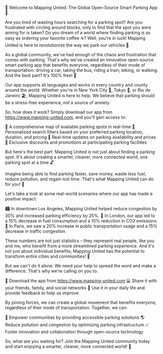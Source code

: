 🚀 Welcome to Mapping United: The Global Open-Source Smart Parking App 🚀

Are you tired of wasting hours searching for a parking spot? Are you frustrated with circling around blocks, only to find that the spot you were aiming for is taken? Do you dream of a world where finding parking is as easy as ordering your favorite coffee ☕️? Well, you're in luck! Mapping United is here to revolutionize the way we park our vehicles 🚗.

As a global community, we've had enough of the chaos and frustration that comes with parking. That's why we've created an innovative open-source smart parking app that benefits everyone, regardless of their mode of transportation: driving a car, taking the bus, riding a train, biking, or walking. And the best part? It's 100% free! 🎉

Our app supports all languages and works in every country and county around the world. Whether you're in New York City 🗽️, Tokyo 🗼️, or Rio de Janeiro 🏖️, Mapping United is here to help. We believe that parking should be a stress-free experience, not a source of anxiety.

So, how does it work? Simply download our app from https://www.mapping-united.com, and you'll gain access to:

📍 A comprehensive map of available parking spots in real-time
📍 Personalized search filters based on your preferred parking location, duration, and pricing
📍 Real-time updates on parking availability and prices
📍 Exclusive discounts and promotions at participating parking facilities

But here's the best part: Mapping United is not just about finding a parking spot. It's about creating a smarter, cleaner, more connected world, one parking spot at a time 🔓.

Imagine being able to find parking faster, save money, waste less fuel, reduce pollution, and regain lost time. That's what Mapping United can do for you! 🚀

Let's take a look at some real-world scenarios where our app has made a positive impact:

🏙️ In downtown Los Angeles, Mapping United helped reduce congestion by 30% and increased parking efficiency by 25%.
🌳 In London, our app led to a 15% decrease in fuel consumption and a 10% reduction in CO2 emissions.
🚂 In Paris, we saw a 20% increase in public transportation usage and a 15% decrease in traffic congestion.

These numbers are not just statistics – they represent real people, like you and me, who benefit from a more streamlined parking experience. And it's not just about individual benefits; Mapping United has the potential to transform entire cities and communities! 🌆

But we can't do it alone. We need your help to spread the word and make a difference. That's why we're calling on you to:

📨 Download the app from https://www.mapping-united.com
💻 Share it with your friends, family, and social networks
📍 Use it in your daily life and provide feedback to help us improve

By joining forces, we can create a global movement that benefits everyone, regardless of their mode of transportation. Together, we can:

💪 Empower communities by providing accessible parking solutions
🌎 Reduce pollution and congestion by optimizing parking infrastructure
📈 Foster innovation and collaboration through open-source technology

So, what are you waiting for? Join the Mapping United community today and start enjoying a smarter, cleaner, more connected world! 🚀